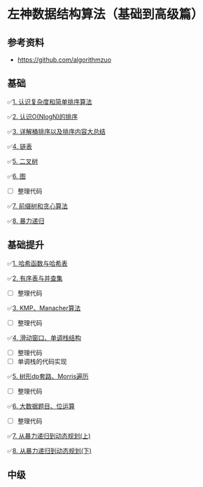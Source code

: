 # 左神数据结构算法（基础到高级篇）

## 参考资料

- https://github.com/algorithmzuo

## 基础
✅[1. 认识复杂度和简单排序算法](./notes/基础01.md)

✅[2. 认识O(NlogN)的排序](./notes/基础02.md)

✅[3. 详解桶排序以及排序内容大总结](./notes/基础03.md)

✅[4. 链表](./notes/基础04.md)

✅[5. 二叉树](./notes/基础05.md)

✅[6. 图](./notes/基础06.md)
- [ ] 整理代码

✅[7. 前缀树和贪心算法](./notes/基础07.md)

✅[8. 暴力递归](./notes/基础08.md)

## 基础提升

✅[1. 哈希函数与哈希表](./notes/基础提升01.md)

✅[2. 有序表与并查集](./notes/基础提升02.md)
- [ ] 整理代码

✅[3. KMP、Manacher算法](./notes/基础提升03.md)
- [ ] 整理代码

✅[4. 滑动窗口、单调栈结构](./notes/基础提升04.md)
- [ ] 整理代码
- [ ] 单调栈的代码实现

✅[5. 树形dp套路、Morris遍历](./notes/基础提升05.md)
- [ ] 整理代码

✅[6. 大数据题目、位运算](./notes/基础提升06.md)
- [ ] 整理代码

✅[7. 从暴力递归到动态规划(上)](./notes/基础提升07.md)

✅[8. 从暴力递归到动态规划(下)](./notes/基础提升08.md)

## 中级

